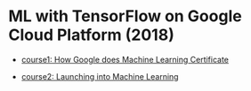 # ML with TensorFlow on Google Cloud Platform (2018)

- [course1:  How Google does Machine Learning Certificate](https://github.com/kehsan/ML-with-TensorFlow-on-Google-Cloud/blob/master/How%20Google%20Does%20Machine%20Learning.pdf)

- [course2:  Launching into Machine Learning](https://github.com/kehsan/ML-with-TensorFlow-on-Google-Cloud/blob/master/Launching%20into%20Machine%20Learning.pdf)
